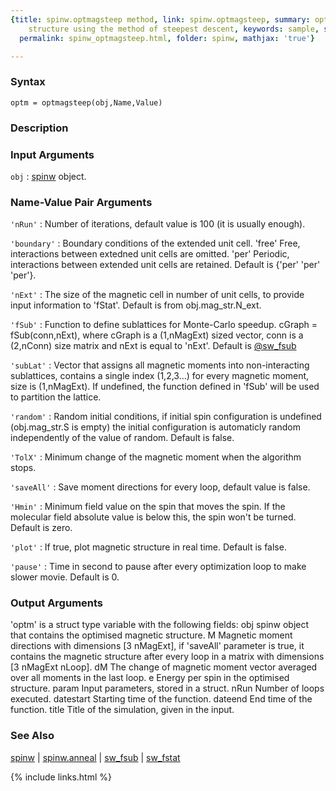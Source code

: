 ```yaml
---
{title: spinw.optmagsteep method, link: spinw.optmagsteep, summary: optimise magnetic
    structure using the method of steepest descent, keywords: sample, sidebar: sw_sidebar,
  permalink: spinw_optmagsteep.html, folder: spinw, mathjax: 'true'}

---
```


### Syntax

`optm = optmagsteep(obj,Name,Value)`

### Description

 

### Input Arguments

`obj`
: [spinw](spinw.html) object.

### Name-Value Pair Arguments

`'nRun'`
: Number of iterations, default value is 100 (it is usually enough).

`'boundary'`
: Boundary conditions of the extended unit cell.
      'free'  Free, interactions between extedned unit cells are
              omitted.
      'per'   Periodic, interactions between extended unit cells
              are retained.
  Default is {'per' 'per' 'per'}.

`'nExt'`
: The size of the magnetic cell in number of unit cells, to
  provide input information to 'fStat'.
  Default is from obj.mag_str.N_ext.

`'fSub'`
: Function to define sublattices for Monte-Carlo speedup.
  cGraph = fSub(conn,nExt), where cGraph is a (1,nMagExt) sized
  vector, conn is a (2,nConn) size matrix and nExt is equal to
  'nExt'. Default is <a href="matlab: doc sw_fsub">@sw_fsub</a>

`'subLat'`
: Vector that assigns all magnetic moments into non-interacting
  sublattices, contains a single index (1,2,3...) for every
  magnetic moment, size is (1,nMagExt). If undefined, the
  function defined in 'fSub' will be used to partition the
  lattice.

`'random'`
: Random initial conditions, if initial spin configuration
  is undefined (obj.mag_str.S is empty) the initial configuration
  is automaticly random independently of the value of random.
  Default is false.

`'TolX'`
: Minimum change of the magnetic moment when the algorithm stops.

`'saveAll'`
: Save moment directions for every loop, default value is false.

`'Hmin'`
: Minimum field value on the spin that moves the spin. If the
  molecular field absolute value is below this, the spin won't be
  turned. Default is zero.

`'plot'`
: If true, plot magnetic structure in real time. Default is false. 

`'pause'`
: Time in second to pause after every optimization loop to make
  slower movie. Default is 0.

### Output Arguments

'optm' is a struct type variable with the following fields:
obj       spinw object that contains the optimised magnetic structure.
M         Magnetic moment directions with dimensions [3 nMagExt], if
          'saveAll' parameter is true, it contains the magnetic structure
          after every loop in a matrix with dimensions [3 nMagExt nLoop].
dM     	The change of magnetic moment vector averaged over all moments
          in the last loop.
e         Energy per spin in the optimised structure.
param     Input parameters, stored in a struct.
nRun      Number of loops executed.
datestart Starting time of the function.
dateend   End time of the function.
title     Title of the simulation, given in the input.

### See Also

[spinw](spinw.html) \| [spinw.anneal](spinw_anneal.html) \| [sw_fsub](sw_fsub.html) \| [sw_fstat](sw_fstat.html)

{% include links.html %}
